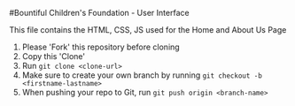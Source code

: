 #Bountiful Children's Foundation - User Interface

This file contains the HTML, CSS, JS used for the Home and About Us Page

1) Please 'Fork' this repository before cloning
2) Copy this 'Clone'
3) Run `git clone <clone-url>`
4) Make sure to create your own branch by running `git checkout -b <firstname-lastname>`
5) When pushing your repo to Git, run `git push origin <branch-name>`
